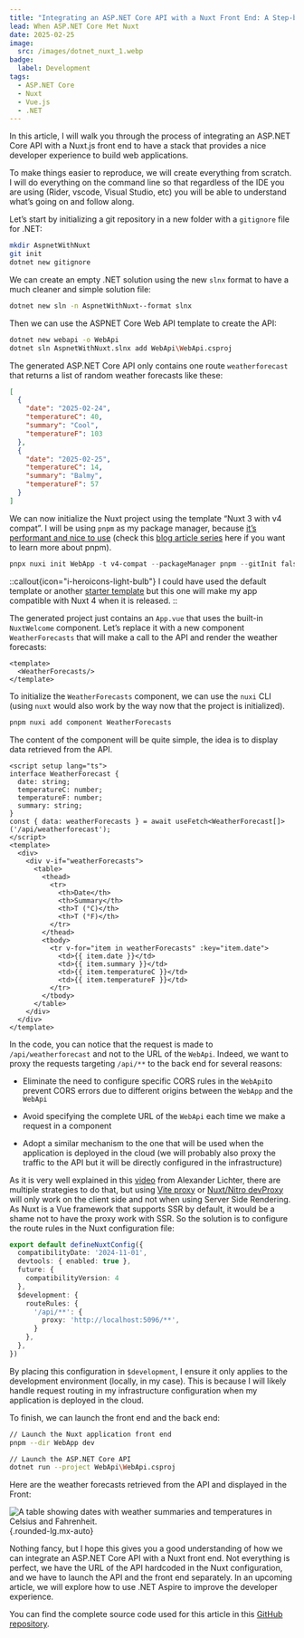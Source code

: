 ```yaml
---
title: "Integrating an ASP.NET Core API with a Nuxt Front End: A Step-by-Step Guide"
lead: When ASP.NET Core Met Nuxt
date: 2025-02-25
image:
  src: /images/dotnet_nuxt_1.webp
badge:
  label: Development
tags:
  - ASP.NET Core
  - Nuxt
  - Vue.js
  - .NET
---
```


In this article, I will walk you through the process of integrating an ASP.NET Core API with a Nuxt.js front end to have a stack that provides a nice developer experience to build web applications.

To make things easier to reproduce, we will create everything from scratch. I will do everything on the command line so that regardless of the IDE you are using (Rider, vscode, Visual Studio, etc) you will be able to understand what’s going on and follow along.

Let’s start by initializing a git repository in a new folder with a `gitignore` file for .NET:

```bash
mkdir AspnetWithNuxt
git init
dotnet new gitignore
```

We can create an empty .NET solution using the new `slnx` format to have a much cleaner and simple solution file:

```bash
dotnet new sln -n AspnetWithNuxt--format slnx
```

Then we can use the ASPNET Core Web API template to create the API:

```bash
dotnet new webapi -o WebApi
dotnet sln AspnetWithNuxt.slnx add WebApi\WebApi.csproj
```

The generated ASP.NET Core API only contains one route `weatherforecast` that returns a list of random weather forecasts like these:

```json
[
  {
    "date": "2025-02-24",
    "temperatureC": 40,
    "summary": "Cool",
    "temperatureF": 103
  },
  {
    "date": "2025-02-25",
    "temperatureC": 14,
    "summary": "Balmy",
    "temperatureF": 57
  }
]
```

We can now initialize the Nuxt project using the template “Nuxt 3 with v4 compat”. I will be using `pnpm` as my package manager, because [it’s performant and nice to use](https://pnpm.io/) (check this [blog article series](https://bordeauxcoders.com/series/pnpm-101) here if you want to learn more about pnpm).

```powershell
pnpx nuxi init WebApp -t v4-compat --packageManager pnpm --gitInit false
```

::callout{icon="i-heroicons-light-bulb"}
I could have used the default template or another [starter template](https://github.com/nuxt/starter?tab=readme-ov-file#templates) but this one will make my app compatible with Nuxt 4 when it is released.
::

The generated project just contains an `App.vue` that uses the built-in `NuxtWelcome` component. Let’s replace it with a new component `WeatherForecasts` that will make a call to the API and render the weather forecasts:

```vue
<template>
  <WeatherForecasts/>
</template>
```

To initialize the `WeatherForecasts` component, we can use the `nuxi` CLI (using `nuxt` would also work by the way now that the project is initialized).

```bash
pnpm nuxi add component WeatherForecasts
```

The content of the component will be quite simple, the idea is to display data retrieved from the API.

```vue
<script setup lang="ts">
interface WeatherForecast {
  date: string;
  temperatureC: number;
  temperatureF: number;
  summary: string;
}
const { data: weatherForecasts } = await useFetch<WeatherForecast[]>('/api/weatherforecast');
</script>
<template>
  <div>
    <div v-if="weatherForecasts">
      <table>
        <thead>
          <tr>
            <th>Date</th>
            <th>Summary</th>
            <th>T (°C)</th>
            <th>T (°F)</th>
          </tr>
        </thead>
        <tbody>
          <tr v-for="item in weatherForecasts" :key="item.date">
            <td>{{ item.date }}</td>
            <td>{{ item.summary }}</td>
            <td>{{ item.temperatureC }}</td>
            <td>{{ item.temperatureF }}</td>
          </tr>
        </tbody>
      </table>
    </div>
  </div>
</template>
```

In the code, you can notice that the request is made to `/api/weatherforecast` and not to the URL of the `WebApi`. Indeed, we want to proxy the requests targeting `/api/**` to the back end for several reasons:

* Eliminate the need to configure specific CORS rules in the `WebApi`to prevent CORS errors due to different origins between the `WebApp` and the `WebApi`

* Avoid specifying the complete URL of the `WebApi` each time we make a request in a component

* Adopt a similar mechanism to the one that will be used when the application is deployed in the cloud (we will probably also proxy the traffic to the API but it will be directly configured in the infrastructure)


As it is very well explained in this [video](https://youtu.be/J4E5uYz5AY8?si=cx0YkLdpiGWO1hYA) from Alexander Lichter, there are multiple strategies to do that, but using [Vite proxy](https://vite.dev/config/server-options#server-proxy) or [Nuxt/Nitro devProxy](https://nitro.build/config#devproxy) will only work on the client side and not when using Server Side Rendering. As Nuxt is a Vue framework that supports SSR by default, it would be a shame not to have the proxy work with SSR. So the solution is to configure the route rules in the Nuxt configuration file:

```typescript
export default defineNuxtConfig({
  compatibilityDate: '2024-11-01',
  devtools: { enabled: true },
  future: {
    compatibilityVersion: 4
  },
  $development: {
    routeRules: {
      '/api/**': {
        proxy: 'http://localhost:5096/**',
      }
    },
  },
})
```

By placing this configuration in `$development`, I ensure it only applies to the development environment (locally, in my case). This is because I will likely handle request routing in my infrastructure configuration when my application is deployed in the cloud.

To finish, we can launch the front end and the back end:

```bash
// Launch the Nuxt application front end
pnpm --dir WebApp dev
```

```bash
// Launch the ASP.NET Core API
dotnet run --project WebApi\WebApi.csproj
```

Here are the weather forecasts retrieved from the API and displayed in the Front:

![A table showing dates with weather summaries and temperatures in Celsius and Fahrenheit.](/posts/images/67.temperatures.png){.rounded-lg.mx-auto}

Nothing fancy, but I hope this gives you a good understanding of how we can integrate an ASP.NET Core API with a Nuxt front end. Not everything is perfect, we have the URL of the API hardcoded in the Nuxt configuration, and we have to launch the API and the front end separately. In an upcoming article, we will explore how to use .NET Aspire to improve the developer experience.

You can find the complete source code used for this article in this [GitHub repository](https://github.com/TechWatching/AspnetWithNuxt/tree/initial-without-aspire).
